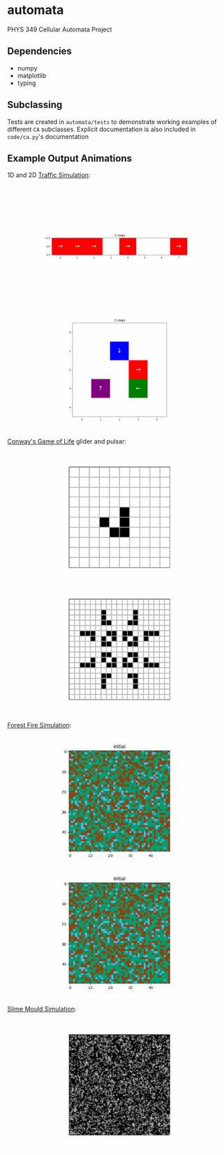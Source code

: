 # automata
PHYS 349 Cellular Automata Project

## Dependencies

- numpy
- matplotlib
- typing

## Subclassing

Tests are created in `automata/tests` to demonstrate working examples of different `CA` subclasses. Explicit documentation is also included in `code/ca.py`'s documentation

## Example Output Animations

1D and 2D [Traffic Simulation](https://doi.org/10.1007/978-1-4939-8700-9_57):
<p align="center">
  <img alt="1D" src="output/traffic_tests/traffic1D-2.gif" width="400"/>
  <img alt="2D" src="output/traffic_tests/traffic2D.gif" width="400"/>
</p>

[Conway's Game of Life](https://en.wikipedia.org/wiki/Conway%27s_Game_of_Life) glider and pulsar:
<p align="center">
  <img alt="glider" src="output/gol_tests/gol_glider.gif" width="400"/>
  <img alt="pulsar" src="output/gol_tests/gol_pulsar.gif" width="400"/>
</p>

[Forest Fire Simulation](https://doi.org/10.1007/978-1-4939-8700-9_57):
<p align="center">
  <img alt="quick" src="output/land_use_tests/land_use_test_fire_spread_1.gif" width="400"/>
  <img alt="endless" src="output/land_use_tests/land_use_test_earth_to_tree_random_3.gif" width="400"/>
</p>

[Slime Mould Simulation](https://doi.org/10.1162/artl.2010.16.2.16202):
<p align="center">
  <img alt="slime" src="output/sensor_offset_tests/slime200.gif" width="400"/>
</p>
